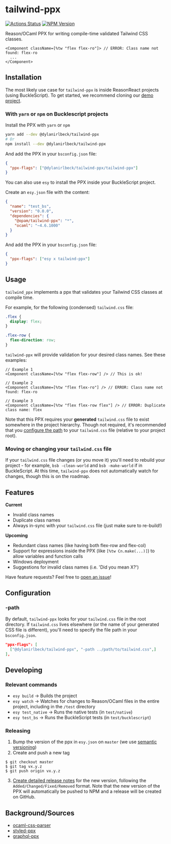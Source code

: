# tailwind-ppx

[![Actions Status](https://github.com/dylanirlbeck/tailwind-ppx/workflows/CI/badge.svg)](https://github.com/dylanirlbeck/tailwind-ppx/actions)
[![NPM Version](https://badge.fury.io/js/%40dylanirlbeck%2Ftailwind-ppx.svg)](https://badge.fury.io/js/%40dylanirlbeck%2Ftailwind-ppx)

Reason/OCaml PPX for writing compile-time validated Tailwind CSS classes.

```reason
<Component className=[%tw "flex flex-ro"]> // ERROR: Class name not found: flex-ro
  ...
</Component>
```

## Installation

The most likely use case for `tailwind-ppx` is inside ReasonReact projects (using BuckleScript). To get started, we recommend cloning our [demo project](https://github.com/dylanirlbeck/tailwind-ppx/tree/master/demo).

### With `yarn` or `npm` on Bucklescript projects

Install the PPX with `yarn` or `npm`

```bash
yarn add --dev @dylanirlbeck/tailwind-ppx
# Or
npm install --dev @dylanirlbeck/tailwind-ppx
```

And add the PPX in your `bsconfig.json` file:

```json
{
  "ppx-flags": ["@dylanirlbeck/tailwind-ppx/tailwind-ppx"]
}
```

You can also use `esy` to install the PPX inside your BuckleScript project.

Create an `esy.json` file with the content:

```json
{
  "name": "test_bs",
  "version": "0.0.0",
  "dependencies": {
    "@opam/tailwind-ppx": "*",
    "ocaml": "~4.6.1000"
  }
}
```

And add the PPX in your `bsconfig.json` file:

```json
{
  "ppx-flags": ["esy x tailwind-ppx"]
}
```

## Usage

`tailwind_ppx` implements a ppx that validates your Tailwind CSS classes at compile time.

For example, for the following (condensed) `tailwind.css` file:

```css
.flex {
  display: flex;
}

.flex-row {
  flex-direction: row;
}
```

`tailwind-ppx` will provide validation for your desired class names. See these
examples:

```reason
// Example 1
<Component className=[%tw "flex flex-row"] /> // This is ok!

// Example 2
<Component className=[%tw "flex flex-ro"] /> // ERROR: Class name not found: flex-ro

// Example 3
<Component className=[%tw "flex flex-row flex"] /> // ERROR: Duplicate class name: flex
```

Note that this PPX requires your **generated** `tailwind.css` file to exist somewhere in the
project hierarchy. Though not required, it's recommended that you [configure the
path](#-path) to your `tailwind.css` file (relative to your project root).

### Moving or changing your `tailwind.css` file

If your `tailwind.css` file changes (or you move it) you'll need to rebuild your
project - for example, `bsb -clean-world` and `bsb -make-world` if in BuckleScript. 
At this time, `tailwind-ppx` does not automatically watch for changes, though this is on
the roadmap.

## Features
**Current**
* Invalid class names
* Duplicate class names
* Always in-sync with your `tailwind.css` file (just make sure to re-build!)

**Upcoming**
* Redundant class names (like having both flex-row and flex-col)
* Support for expressions inside the PPX (like `[%tw Cn.make(...)]`) to allow variables and function calls
* Windows deployment
* Suggestions for invalid class names (i.e. 'Did you mean X?')

Have feature requests? Feel free to [open an issue](https://github.com/dylanirlbeck/tailwind-ppx/issues)!

## Configuration

### -path

By default, `tailwind-ppx` looks for your `tailwind.css` file in the root
directory. If `tailwind.css` lives elsewhere (or the name of your generated CSS file is different), you'll need to specify the file path in your `bsconfig.json`.

```json
"ppx-flags": [
  ["@dylanirlbeck/tailwind-ppx", "-path ../path/to/tailwind.css",]
],
```

## Developing

### Relevant commands

- `esy build` -> Builds the project
- `esy watch` -> Watches for changes to Reason/OCaml files in the entire project, including in the `/test` directory
- `esy test_native` -> Runs the native tests (in `test/native`)
- `esy test_bs` -> Runs the BuckleScript tests (in `test/bucklescript`)

### Releasing

1. Bump the version of the ppx in `esy.json` on `master` (we use [semantic versioning](https://semver.org/))
2. Create and push a new tag
  ```
  $ git checkout master
  $ git tag vx.y.z
  $ git push origin vx.y.z
  ```
3. [Create detailed release notes](https://github.com/dylanirlbeck/tailwind-ppx/releases) for the new version, following the `Added/Changed/Fixed/Removed` format. Note that the new version of the PPX will automatically be pushed to NPM and a release will be created on GitHub. 

## Background/Sources

* [ocaml-css-parser](https://github.com/astrada/ocaml-css-parser)
* [styled-ppx](https://github.com/davesnx/styled-ppx)
* [graphql-ppx](https://github.com/reasonml-community/graphql_ppx)
